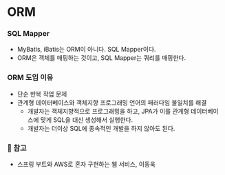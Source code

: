 # ORM
### SQL Mapper
- MyBatis, iBatis는 ORM이 아니다. SQL Mapper이다.
- ORM은 객체를 매핑하는 것이고, SQL Mapper는 쿼리를 매핑한다.

### ORM 도입 이유
- 단순 반복 작업 문제
- 관계형 데이터베이스와 객체지향 프로그래밍 언어의 패러다임 불일치를 해결
  - 개발자는 객체지향적으로 프로그래밍을 하고, JPA가 이를 관계형 데이터베이스에 맞게 SQL을 대신 생성해서 실행한다.
  - 개발자는 더이상 SQL에 종속적인 개발을 하지 않아도 된다.

### 📗 참고
- 스프링 부트와 AWS로 혼자 구현하는 웹 서비스, 이동욱